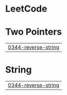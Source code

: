 # LeetCode


# Two Pointers
|  |
| ------- |
| [0344-reverse-string](https://github.com/Trishhaaa/LeetCode/tree/master/0344-reverse-string) |
# String
|  |
| ------- |
| [0344-reverse-string](https://github.com/Trishhaaa/LeetCode/tree/master/0344-reverse-string) |